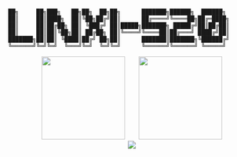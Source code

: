 ```LOGO
██╗     ██╗███╗   ██╗██╗  ██╗██╗      ███████╗██████╗  ██████╗ 
██║     ██║████╗  ██║╚██╗██╔╝██║      ██╔════╝╚════██╗██╔═████╗
██║     ██║██╔██╗ ██║ ╚███╔╝ ██║█████╗███████╗ █████╔╝██║██╔██║
██║     ██║██║╚██╗██║ ██╔██╗ ██║╚════╝╚════██║██╔═══╝ ████╔╝██║
███████╗██║██║ ╚████║██╔╝ ██╗██║      ███████║███████╗╚██████╔╝
╚══════╝╚═╝╚═╝  ╚═══╝╚═╝  ╚═╝╚═╝      ╚══════╝╚══════╝ ╚═════╝ 
```
<div align="center">
<span>&emsp;&emsp;</span>
<img height="170px" src="https://github-readme-stats.vercel.app/api?username=linxi-520" /><span>&emsp;&emsp;</span><img height="170px" src="https://github-readme-stats.vercel.app/api/top-langs/?username=linxi-520&layout=compact&langs_count=8" />
<span>&emsp;&emsp;</span>
</div>
<div align="center">
    <img  src="https://github-readme-streak-stats.herokuapp.com/?user=linxi-520" />
</div>
